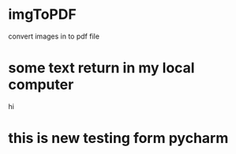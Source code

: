 # imgToPDF
convert images in to pdf file 

# some text return in my local computer
hi

# this is new testing form pycharm 